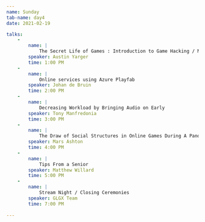 ```yaml
---
name: Sunday
tab-name: day4
date: 2021-02-19

talks:
    - 
        name: |
            The Secret Life of Games : Introduction to Game Hacking / Modding / Scripting
        speaker: Austin Yarger
        time: 1:00 PM
    - 
        name: |
            Online services using Azure Playfab
        speaker: Johan de Bruin
        time: 2:00 PM
    - 
        name: |
            Decreasing Workload by Bringing Audio on Early
        speaker: Tony Manfredonia
        time: 3:00 PM
    - 
        name: |
            The Draw of Social Structures in Online Games During A Pandemic
        speaker: Mars Ashton
        time: 4:00 PM
    - 
        name: |
            Tips From a Senior
        speaker: Matthew Willard
        time: 5:00 PM
    - 
        name: |
            Stream Night / Closing Ceremonies 
        speaker: GLGX Team
        time: 7:00 PM
        
---
```


